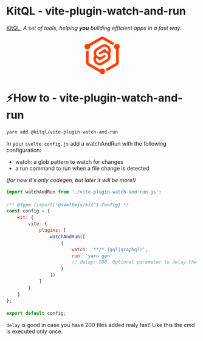 # KitQL - vite-plugin-watch-and-run

[KitQL](https://github.com/jycouet/kitql#kitql), _A set of tools, helping **you** building efficient apps in a fast way._

<p align="center">
  <img src="../../logo.svg" width="100" />
</p>

# ⚡How to - vite-plugin-watch-and-run

```bash
yarn add @kitql/vite-plugin-watch-and-run
```

In your `svelte.config.js` add a watchAndRun with the following configuration:

- watch: a glob pattern to watch for changes
- a run command to run when a file change is detected

_(for now it's only codegen, but later it will be more!)_

```js
import watchAndRun from './vite-plugin-watch-and-run.js';

/** @type {import('@sveltejs/kit').Config} */
const config = {
	kit: {
		vite: {
			plugins: [
				watchAndRun([
					{
						watch: '**/*.(gql|graphql)',
						run: 'yarn gen'
						// delay: 500, Optional parameter to delay the run command.
					}
				])
			]
		}
	}
};

export default config;
```

`delay` is good in case you have 200 files added realy fast! Like this the cmd is executed only once.
